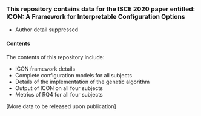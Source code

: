 ### This repository contains data for the ISCE 2020 paper entitled: ICON: A Framework for Interpretable Configuration Options
* Author detail suppressed


#### Contents 
The contents of this repository include:
* ICON framework details
* Complete configuration models for all subjects
* Details of the implementation of the genetic algorithm
* Output of ICON on all four subjects
* Metrics of RQ4 for all four subjects

[More data to be released upon publication]
